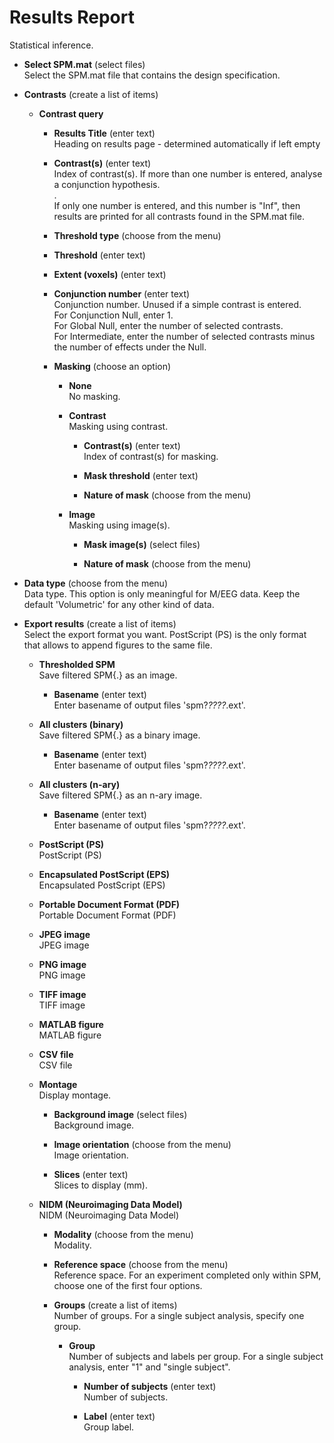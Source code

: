 # Results Report  
Statistical inference.   

* **Select SPM.mat** (select files)  
Select the SPM.mat file that contains the design specification.   

* **Contrasts** (create a list of items)  

    * **Contrast query**   

        * **Results Title** (enter text)  
        Heading on results page - determined automatically if left empty   

        * **Contrast(s)** (enter text)  
        Index of contrast(s). If more than one number is entered, analyse a conjunction hypothesis.   
        .   
        If only one number is entered, and this number is "Inf", then results are printed for all contrasts found in the SPM.mat file.   

        * **Threshold type** (choose from the menu)  

        * **Threshold** (enter text)  

        * **Extent (voxels)** (enter text)  

        * **Conjunction number** (enter text)  
        Conjunction number. Unused if a simple contrast is entered.   
        For Conjunction Null, enter 1.   
        For Global Null, enter the number of selected contrasts.   
        For Intermediate, enter the number of selected contrasts minus the number of effects under the Null.   

        * **Masking** (choose an option)  

            * **None**   
            No masking.   

            * **Contrast**   
            Masking using contrast.   

                * **Contrast(s)** (enter text)  
                Index of contrast(s) for masking.   

                * **Mask threshold** (enter text)  

                * **Nature of mask** (choose from the menu)  

            * **Image**   
            Masking using image(s).   

                * **Mask image(s)** (select files)  

                * **Nature of mask** (choose from the menu)  

* **Data type** (choose from the menu)  
Data type. This option is only meaningful for M/EEG data. Keep the default 'Volumetric' for any other kind of data.   

* **Export results** (create a list of items)  
Select the export format you want. PostScript (PS) is the only format that allows to append figures to the same file.   

    * **Thresholded SPM**   
    Save filtered SPM{.} as an image.   

        * **Basename** (enter text)  
        Enter basename of output files 'spm?_????_<basename>.ext'.   

    * **All clusters (binary)**   
    Save filtered SPM{.} as a binary image.   

        * **Basename** (enter text)  
        Enter basename of output files 'spm?_????_<basename>.ext'.   

    * **All clusters (n-ary)**   
    Save filtered SPM{.} as an n-ary image.   

        * **Basename** (enter text)  
        Enter basename of output files 'spm?_????_<basename>.ext'.   

    * **PostScript (PS)**   
    PostScript (PS)   

    * **Encapsulated PostScript (EPS)**   
    Encapsulated PostScript (EPS)   

    * **Portable Document Format (PDF)**   
    Portable Document Format (PDF)   

    * **JPEG image**   
    JPEG image   

    * **PNG image**   
    PNG image   

    * **TIFF image**   
    TIFF image   

    * **MATLAB figure**   
    MATLAB figure   

    * **CSV file**   
    CSV file   

    * **Montage**   
    Display montage.   

        * **Background image** (select files)  
        Background image.   

        * **Image orientation** (choose from the menu)  
        Image orientation.   

        * **Slices** (enter text)  
        Slices to display (mm).   

    * **NIDM (Neuroimaging Data Model)**   
    NIDM (Neuroimaging Data Model)   

        * **Modality** (choose from the menu)  
        Modality.   

        * **Reference space** (choose from the menu)  
        Reference space. For an experiment completed only within SPM, choose one of the first four options.   

        * **Groups** (create a list of items)  
        Number of groups. For a single subject analysis, specify one group.   

            * **Group**   
            Number of subjects and labels per group. For a single subject analysis, enter "1" and "single subject".   

                * **Number of subjects** (enter text)  
                Number of subjects.   

                * **Label** (enter text)  
                Group label.   
